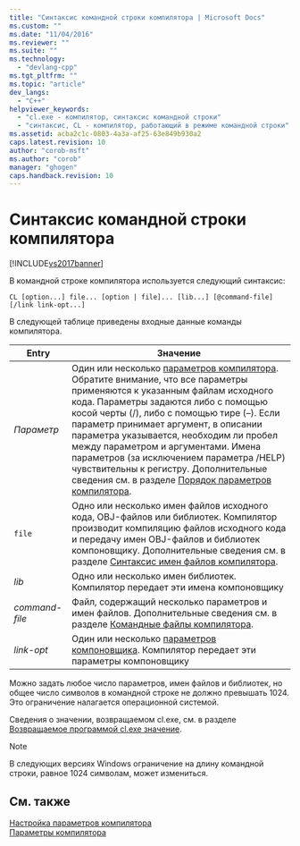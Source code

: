 ```yaml
---
title: "Синтаксис командной строки компилятора | Microsoft Docs"
ms.custom: ""
ms.date: "11/04/2016"
ms.reviewer: ""
ms.suite: ""
ms.technology: 
  - "devlang-cpp"
ms.tgt_pltfrm: ""
ms.topic: "article"
dev_langs: 
  - "C++"
helpviewer_keywords: 
  - "cl.exe - компилятор, синтаксис командной строки"
  - "синтаксис, CL - компилятор, работающий в режиме командной строки"
ms.assetid: acba2c1c-0803-4a3a-af25-63e849b930a2
caps.latest.revision: 10
author: "corob-msft"
ms.author: "corob"
manager: "ghogen"
caps.handback.revision: 10
---
```

# Синтаксис командной строки компилятора
[!INCLUDE[vs2017banner](../../assembler/inline/includes/vs2017banner.md)]

В командной строке компилятора используется следующий синтаксис:  
  
```  
CL [option...] file... [option | file]... [lib...] [@command-file] [/link link-opt...]  
```  
  
 В следующей таблице приведены входные данные команды компилятора.  
  
|Entry|Значение|  
|-----------|--------------|  
|*Параметр*|Один или несколько [параметров компилятора](../../build/reference/compiler-options.md).  Обратите внимание, что все параметры применяются к указанным файлам исходного кода.  Параметры задаются либо с помощью косой черты \(\/\), либо с помощью тире \(–\).  Если параметр принимает аргумент, в описании параметра указывается, необходим ли пробел между параметром и аргументами.  Имена параметров \(за исключением параметра \/HELP\) чувствительны к регистру.  Дополнительные сведения см. в разделе [Порядок параметров компилятора](../../build/reference/order-of-cl-options.md).|  
|`file`|Одно или несколько имен файлов исходного кода, OBJ\-файлов или библиотек.  Компилятор производит компиляцию файлов исходного кода и передачу имен OBJ\-файлов и библиотек компоновщику.  Дополнительные сведения см. в разделе [Синтаксис имен файлов компилятора](../../build/reference/cl-filename-syntax.md).|  
|*lib*|Одно или несколько имен библиотек.  Компилятор передает эти имена компоновщику|  
|*command\-file*|Файл, содержащий несколько параметров и имен файлов.  Дополнительные сведения см. в разделе [Командные файлы компилятора](../../build/reference/cl-command-files.md).|  
|*link\-opt*|Один или несколько [параметров компоновщика](../../build/reference/linker-options.md).  Компилятор передает эти параметры компоновщику|  
  
 Можно задать любое число параметров, имен файлов и библиотек, но общее число символов в командной строке не должно превышать 1024. Это ограничение налагается операционной системой.  
  
 Сведения о значении, возвращаемом cl.exe, см. в разделе [Возвращаемое программой cl.exe значение](../../build/reference/return-value-of-cl-exe.md).  
  
> [!NOTE]
>  В следующих версиях Windows ограничение на длину командной строки, равное 1024 символам, может измениться.  
  
## См. также  
 [Настройка параметров компилятора](../Topic/Setting%20Compiler%20Options.md)   
 [Параметры компилятора](../../build/reference/compiler-options.md)
